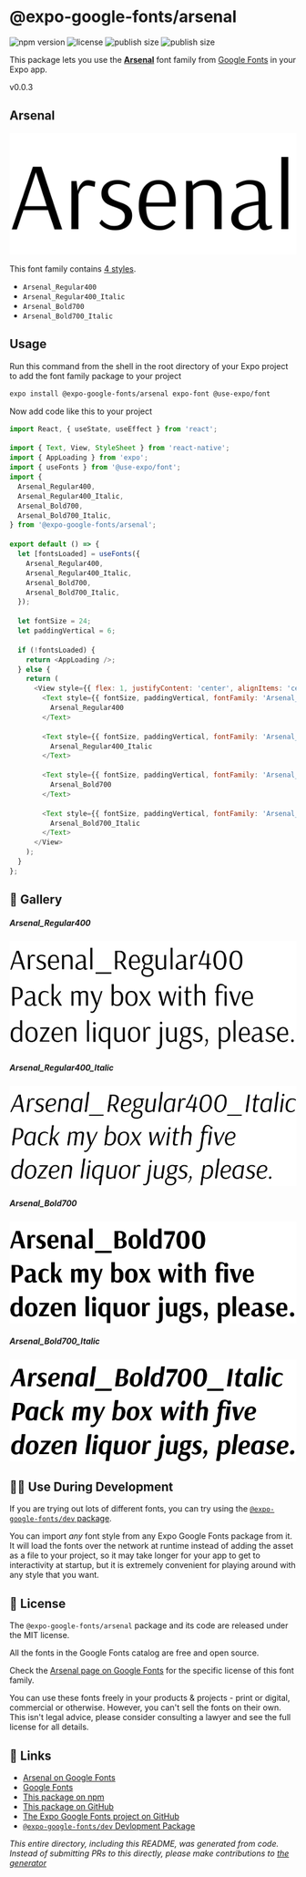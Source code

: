 # @expo-google-fonts/arsenal

![npm version](https://flat.badgen.net/npm/v/@expo-google-fonts/arsenal)
![license](https://flat.badgen.net/github/license/expo/google-fonts)
![publish size](https://flat.badgen.net/packagephobia/install/@expo-google-fonts/arsenal)
![publish size](https://flat.badgen.net/packagephobia/publish/@expo-google-fonts/arsenal)

This package lets you use the [**Arsenal**](https://fonts.google.com/specimen/Arsenal) font family from [Google Fonts](https://fonts.google.com/) in your Expo app.

v0.0.3

## Arsenal

![Arsenal](./font-family.png)

This font family contains [4 styles](#-gallery).

- `Arsenal_Regular400`
- `Arsenal_Regular400_Italic`
- `Arsenal_Bold700`
- `Arsenal_Bold700_Italic`

## Usage

Run this command from the shell in the root directory of your Expo project to add the font family package to your project
```sh
expo install @expo-google-fonts/arsenal expo-font @use-expo/font
```

Now add code like this to your project
```js
import React, { useState, useEffect } from 'react';

import { Text, View, StyleSheet } from 'react-native';
import { AppLoading } from 'expo';
import { useFonts } from '@use-expo/font';
import {
  Arsenal_Regular400,
  Arsenal_Regular400_Italic,
  Arsenal_Bold700,
  Arsenal_Bold700_Italic,
} from '@expo-google-fonts/arsenal';

export default () => {
  let [fontsLoaded] = useFonts({
    Arsenal_Regular400,
    Arsenal_Regular400_Italic,
    Arsenal_Bold700,
    Arsenal_Bold700_Italic,
  });

  let fontSize = 24;
  let paddingVertical = 6;

  if (!fontsLoaded) {
    return <AppLoading />;
  } else {
    return (
      <View style={{ flex: 1, justifyContent: 'center', alignItems: 'center' }}>
        <Text style={{ fontSize, paddingVertical, fontFamily: 'Arsenal_Regular400' }}>
          Arsenal_Regular400
        </Text>

        <Text style={{ fontSize, paddingVertical, fontFamily: 'Arsenal_Regular400_Italic' }}>
          Arsenal_Regular400_Italic
        </Text>

        <Text style={{ fontSize, paddingVertical, fontFamily: 'Arsenal_Bold700' }}>
          Arsenal_Bold700
        </Text>

        <Text style={{ fontSize, paddingVertical, fontFamily: 'Arsenal_Bold700_Italic' }}>
          Arsenal_Bold700_Italic
        </Text>
      </View>
    );
  }
};

```

## 🔡 Gallery

##### Arsenal_Regular400
![Arsenal_Regular400](./7b13a735c3c27289a74f4e934b380f078f89568b2633c5d8386e97a97d46158c.ttf.png)

##### Arsenal_Regular400_Italic
![Arsenal_Regular400_Italic](./f687cc6b9b17ac45aaf3391fbe649c2e1607804ce3ab85daddf9669f796d0a79.ttf.png)

##### Arsenal_Bold700
![Arsenal_Bold700](./0ac62eb1c6ee28d30c2dacea06acdbec9c72bcbfdca1f76a873b8a2c18ac8ae6.ttf.png)

##### Arsenal_Bold700_Italic
![Arsenal_Bold700_Italic](./41b9ba2384a037e4ec361896e5868107cfa8535ab8befda2d9666584884aca80.ttf.png)


## 👩‍💻 Use During Development

If you are trying out lots of different fonts, you can try using the [`@expo-google-fonts/dev` package](https://github.com/expo/google-fonts/tree/master/font-packages/dev#readme).

You can import *any* font style from any Expo Google Fonts package from it. It will load the fonts
over the network at runtime instead of adding the asset as a file to your project, so it may take longer
for your app to get to interactivity at startup, but it is extremely convenient
for playing around with any style that you want.

## 📖 License

The `@expo-google-fonts/arsenal` package and its code are released under the MIT license.

All the fonts in the Google Fonts catalog are free and open source.

Check the [Arsenal page on Google Fonts](https://fonts.google.com/specimen/Arsenal) for the specific license of this font family.

You can use these fonts freely in your products & projects - print or digital, commercial or otherwise. However, you can't sell the fonts on their own. This isn't legal advice, please consider consulting a lawyer and see the full license for all details.

## 🔗 Links

- [Arsenal on Google Fonts](https://fonts.google.com/specimen/Arsenal)
- [Google Fonts](https://fonts.google.com/)
- [This package on npm](https://www.npmjs.com/package/@expo-google-fonts/arsenal)
- [This package on GitHub](https://github.com/expo/google-fonts/tree/master/font-packages/arsenal)
- [The Expo Google Fonts project on GitHub](https://github.com/expo/google-fonts)
- [`@expo-google-fonts/dev` Devlopment Package](https://github.com/expo/google-fonts/tree/master/font-packages/dev)


*This entire directory, including this README, was generated from code. Instead of submitting PRs to this directly, please make contributions to [the generator](https://github.com/expo/google-fonts/tree/master/packages/generator)*

